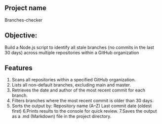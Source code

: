 ## Project name
Branches-checker
## Objective:
Build a Node.js script to identify all stale branches (no commits in the last 30 days) across multiple repositories within a GitHub organization
## Features
1. Scans all repositories within a specified GitHub organization.
2. Lists all non-default branches, excluding main and master.
3. Retrieves the date and author of the most recent commit for each branch.
4. Filters branches where the most recent commit is older than 30 days.
5. Sorts the output by:
  Repository name (A–Z)
  Last commit date (oldest first)
6.Prints results to the console for quick review.
7.Saves the output as a .md (Markdown) file in the project directory.
